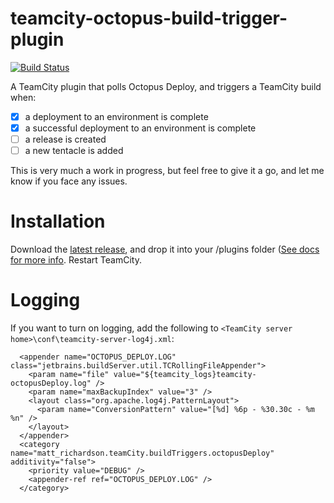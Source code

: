 # teamcity-octopus-build-trigger-plugin

[![Build Status](https://travis-ci.org/matt-richardson/teamcity-octopus-build-trigger-plugin.svg?branch=master)](https://travis-ci.org/matt-richardson/teamcity-octopus-build-trigger-plugin)

A TeamCity plugin that polls Octopus Deploy, and triggers a TeamCity build when:
- [x] a deployment to an environment is complete
- [x] a successful deployment to an environment is complete
- [ ] a release is created
- [ ] a new tentacle is added

This is very much a work in progress, but feel free to give it a go, and let me know if you face any issues.

# Installation

Download the [latest release](https://github.com/matt-richardson/teamcity-octopus-build-trigger-plugin/releases/latest), and drop it into your [<TeamCity Data Directory>](https://confluence.jetbrains.com/display/TCD9/TeamCity+Data+Directory)/plugins folder ([See docs for more info](https://confluence.jetbrains.com/display/TCD9/Installing+Additional+Plugins). Restart TeamCity.

# Logging

If you want to turn on logging, add the following to `<TeamCity server home>\conf\teamcity-server-log4j.xml`:

```
  <appender name="OCTOPUS_DEPLOY.LOG" class="jetbrains.buildServer.util.TCRollingFileAppender">
    <param name="file" value="${teamcity_logs}teamcity-octopusDeploy.log" />
    <param name="maxBackupIndex" value="3" />
    <layout class="org.apache.log4j.PatternLayout">
      <param name="ConversionPattern" value="[%d] %6p - %30.30c - %m %n" />
    </layout>
  </appender>
  <category name="matt_richardson.teamCity.buildTriggers.octopusDeploy" additivity="false">
    <priority value="DEBUG" />
    <appender-ref ref="OCTOPUS_DEPLOY.LOG" />
  </category>
 ```